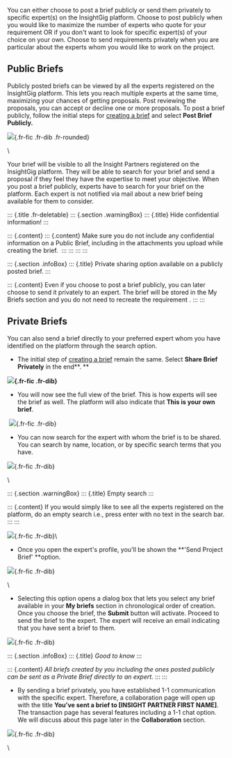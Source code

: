 You can either choose to post a brief publicly or send them privately to
specific expert(s) on the InsightGig platform. Choose to post publicly
when you would like to maximize the number of experts who quote for your
requirement OR if you don\'t want to look for specific expert(s) of your
choice on your own. Choose to send requirements privately when you are
particular about the experts whom you would like to work on the project.
 

Public Briefs
-------------

Publicly posted briefs can be viewed by all the experts registered on
the InsightGig platform. This lets you reach multiple experts at the
same time, maximizing your chances of getting proposals. Post reviewing
the proposals, you can accept or decline one or more proposals. To post
a brief publicly, follow the initial steps for [creating a
brief](https://insightgig.document360.io/v1/docs/creating-a-brief) and
select **Post Brief Publicly.**

![](https://cdn.document360.io/55483967-4645-4b8f-8021-38fbe732305d/Images/Documentation/image-1670322184257.png){.fr-fic
.fr-dib .fr-rounded}

\

Your brief will be visible to all the Insight Partners registered on the
InsightGig platform. They will be able to search for your brief and send
a proposal if they feel they have the expertise to meet your objective.
When you post a brief publicly, experts have to search for your brief on
the platform. Each expert is not notified via mail about a new brief
being available for them to consider.  

::: {.title .fr-deletable}
::: {.section .warningBox}
::: {.title}
Hide confidential information!
:::

::: {.content}
::: {.content}
Make sure you do not include any confidential information on a Public
Brief, including in the attachments you upload while creating the
brief. 
:::
:::
:::
:::

::: {.section .infoBox}
::: {.title}
Private sharing option available on a publicly posted brief.
:::

::: {.content}
Even if you choose to post a brief publicly, you can later choose to
send it privately to an expert. The brief will be stored in the My
Briefs section and you do not need to recreate the requirement .
:::
:::

Private Briefs
--------------

You can also send a brief directly to your preferred expert whom you
have identified on the platform through the search option. 

-   The initial step of [creating a
    brief](https://insightgig.document360.io/v1/docs/creating-a-brief)
    remain the same. Select **Share Brief Privately** in the end**. **

**![](https://cdn.document360.io/55483967-4645-4b8f-8021-38fbe732305d/Images/Documentation/image-1670322701443.png){.fr-fic
.fr-dib}**

-   You will now see the full view of the brief. This is how experts
    will see the brief as well. The platform will also indicate that
    **This is your own brief**. 

 ![](https://cdn.document360.io/55483967-4645-4b8f-8021-38fbe732305d/Images/Documentation/image-1672655979472.png){.fr-fic
.fr-dib}

-   You can now search for the expert with whom the brief is to be
    shared. You can search by name, location, or by specific search
    terms that you have. 

![](https://cdn.document360.io/55483967-4645-4b8f-8021-38fbe732305d/Images/Documentation/image-1672656427030.png){.fr-fic
.fr-dib}

\

::: {.section .warningBox}
::: {.title}
Empty search
:::

::: {.content}
If you would simply like to see all the experts registered on the
platform, do an empty search i.e., press enter with no text in the
search bar. 
:::
:::

![](https://cdn.document360.io/55483967-4645-4b8f-8021-38fbe732305d/Images/Documentation/image-1670323774699.png){.fr-fic
.fr-dib}\

-   Once you open the expert\'s profile, you\'ll be shown the **\'Send
    Project Brief\' **option.

![](https://cdn.document360.io/55483967-4645-4b8f-8021-38fbe732305d/Images/Documentation/image-1672656523797.png){.fr-fic
.fr-dib}

\

-   Selecting this option opens a dialog box that lets you select any
    brief available in your **My briefs** section in chronological order
    of creation. Once you choose the brief, the **Submit** button will
    activate. Proceed to send the brief to the expert. The expert will
    receive an email indicating that you have sent a brief to them.  

![](https://cdn.document360.io/55483967-4645-4b8f-8021-38fbe732305d/Images/Documentation/image-1672657119990.png){.fr-fic
.fr-dib}

::: {.section .infoBox}
::: {.title}
*Good to know*
:::

::: {.content}
*All briefs created by you including the ones posted publicly can be
sent as a Private Brief directly to an expert.*
:::
:::

-   By sending a brief privately, you have established 1-1 communication
    with the specific expert. Therefore, a collaboration page will open
    up with the title **You\'ve sent a brief to \[INSIGHT PARTNER FIRST
    NAME\]**. The transaction page has several features including a 1-1
    chat option. We will discuss about this page later in the
    **Collaboration** section. 

![](https://cdn.document360.io/55483967-4645-4b8f-8021-38fbe732305d/Images/Documentation/image-1672656995538.png){.fr-fic
.fr-dib}

\
